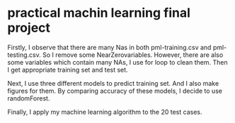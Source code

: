 # practical machin learning final project
Firstly, I observe that there are many Nas in both pml-training.csv and pml-testing.csv. So I remove some NearZerovariables. However, there are also some variables which contain many NAs, I use for loop to clean them. Then I get appropriate training set and test set.

Next, I use three different models to predict training set. And I also make figures for them. By comparing accuracy of these models, I decide to use randomForest.

Finally, I apply my machine learning algorithm to the 20 test cases.
